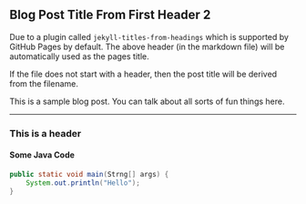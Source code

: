 ## Blog Post Title From First Header 2

Due to a plugin called `jekyll-titles-from-headings` which is supported by GitHub Pages by default. The above header (in the markdown file) will be automatically used as the pages title.

If the file does not start with a header, then the post title will be derived from the filename.

This is a sample blog post. You can talk about all sorts of fun things here.

---

### This is a header

#### Some Java Code

```java
public static void main(Strng[] args) {
    System.out.println("Hello");
}
```
